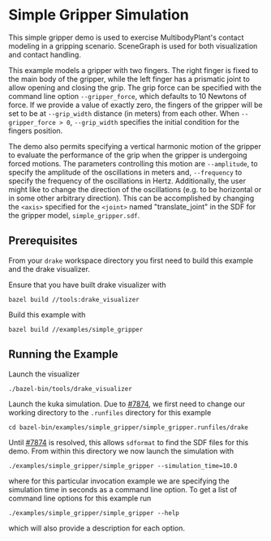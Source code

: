 Simple Gripper Simulation
=========================

This simple gripper demo is used to exercise MultibodyPlant's contact modeling
in a gripping scenario. SceneGraph is used for both visualization and contact
handling.

This example models a gripper with two fingers. The right finger is fixed to the
main body of the gripper, while the left finger has a prismatic joint to allow
opening and closing the grip. The grip force can be specified with the command
line option `--gripper_force`, which defaults to 10 Newtons of force. If we
provide a value of exactly zero, the fingers of the gripper will be set to be at
`--grip_width` distance (in meters) from each other. When `--gripper_force > 0`,
`--grip_width` specifies the initial condition for the fingers position.

The demo also permits specifying a vertical harmonic motion of the gripper to
evaluate the performance of the grip when the gripper is undergoing forced
motions. The parameters controlling this motion are `--amplitude`, to specify
the amplitude of the oscillations in meters and, `--frequency` to specify the
frequency of the oscillations in Hertz. Additionally, the user might like to
change the direction of the oscillations (e.g. to be horizontal or in some other
arbitrary direction). This can be accomplished by changing the `<axis>`
specified for the `<joint>` named "translate_joint" in the SDF for the gripper
model, `simple_gripper.sdf`.

Prerequisites
-------------

From your `drake` workspace directory you first need to build this example and
the drake visualizer.

Ensure that you have built drake visualizer with
```
bazel build //tools:drake_visualizer
```

Build this example with
```
bazel build //examples/simple_gripper
```

Running the Example
-------------------

Launch the visualizer
```
./bazel-bin/tools/drake_visualizer
```

Launch the kuka simulation. Due to
[#7874](https://github.com/RobotLocomotion/drake/issues/7874), we first need to
change our working directory to the `.runfiles` directory for this example
```
cd bazel-bin/examples/simple_gripper/simple_gripper.runfiles/drake
```
Until [#7874](https://github.com/RobotLocomotion/drake/issues/7874) is resolved,
this allows `sdformat` to find the SDF files for this demo.
From within this directory we now launch the simulation with
```
./examples/simple_gripper/simple_gripper --simulation_time=10.0
```
where for this particular invocation example we are specifying the simulation
time in seconds as a command line option. To get a list of command line options
for this example run
```
./examples/simple_gripper/simple_gripper --help
```
which will also provide a description for each option.
